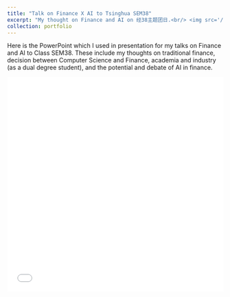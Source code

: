 ```yaml
---
title: "Talk on Finance X AI to Tsinghua SEM38"
excerpt: "My thought on Finance and AI on 经38主题团日.<br/> <img src='/images/portfolio_5/Slide1.JPG' style='zoom:40%;'/>"
collection: portfolio
---
```


Here is the PowerPoint which I used in presentation for my talks on Finance and AI to Class SEM38. These include my thoughts on traditional finance, decision between Computer Science and Finance, academia and industry (as a dual degree student), and the potential and debate of AI in finance.

<iframe src="/files/ai_finance.pdf" width="100%" height="500" frameborder="no" border="0" marginwidth="0" marginheight="0"></iframe>